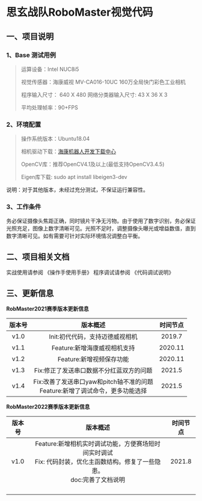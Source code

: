 # **思玄战队RoboMaster视觉代码**



## 一、项目说明

### 1、Base 测试用例

> 运算设备：Intel NUC8i5
>
> 视觉传感器：海康威视 MV-CA016-10UC 160万全局快门彩色工业相机
>
> 程序输入尺寸： 640 X 480  网络分类器输入尺寸: 43 X 36 X 3
>
> 平均处理帧率：90+FPS

### 2、环境配置

>操作系统版本：Ubuntu18.04
>
>相机驱动下载：[海康机器人开发下载中心](https://www.hikrobotics.com/cn/machinevision/service/download?module=0)
>
>OpenCV库：推荐OpenCV4.1及以上(最低支持OpenCV3.4.5)
>
>Eigen库下载: sudo apt install libeigen3-dev

说明：对于其他版本，未经过充分测试，不保证运行兼容性。

### 3、工作条件

务必保证摄像头焦距正确，同时镜片干净无污物。由于使用了数字识别，务必保证光照充足，图像上数字清晰可见。光照不足时，调整摄像头曝光或增益数值，直到数字清晰可见。如有需要可针对实际环境情况调整白平衡。



## 二、项目相关文档

实战使用请参阅 《操作手使用手册》
程序调试请参阅 《代码调试说明》



## 三、更新信息

**RobMaster2021赛季版本更新信息**

| 版本号  | 版本概述  | 时间节点 |
|:-:|:-:|:-:|
|  v1.0  | Init:初代代码，支持迈德威视相机  | 2019.7 |
| v1.1  | Feature:新增海康威视相机支持  | 2020.11 |
| v1.2  |  Feature:新增视频保存功能  | 2020.11 |
| v1.3  |Fix:修正了发送串口数据不分红蓝双方的问题   | 2021.5 |
|v1.4   | Fix:改善了发送串口yaw和pitch轴不准的问题<br />Feature:新增了调试命令，更多功能选择 | 2021.5 |



**RobMaster2022赛季版本更新信息**

| 版本号 |  版本概述 | 时间节点 |
|:-:|:-:|:-:|
|   v1.0 | Feature:新增相机实时调试功能，方便赛场短时间实时调试<br/>Fix: 代码封装，优化主函数结构。修复了一些隐患。<br />doc:完善了文档说明 | 2021.8 |
|   |    |   |
|   |   |   |
|   |   |   |
|   |   |   |
